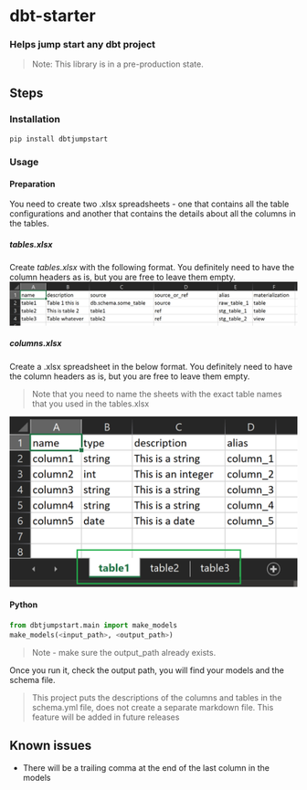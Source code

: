 # dbt-starter

### Helps jump start any dbt project

>Note: This library is in a pre-production state.

## Steps

### Installation
```shell
pip install dbtjumpstart
```

### Usage

#### Preparation
You need to create two .xlsx spreadsheets - one that contains all the table configurations and another that contains the details about all the columns in the tables.

##### tables.xlsx
Create _tables.xlsx_ with the following format. You definitely need to have the column headers as is, but you are free to leave them empty. 
![img.png](dbtjumpstart/misc/tables.png)

##### columns.xlsx
Create a .xlsx spreadsheet in the below format. You definitely need to have the column headers as is, but you are free to leave them empty. 
>Note that you need to name the sheets with the exact table names that you used in the tables.xlsx

![img.png](dbtjumpstart/misc/columns.png)

#### Python

```python
from dbtjumpstart.main import make_models
make_models(<input_path>, <output_path>)
```
>Note - make sure the output_path already exists.

Once you run it, check the output path, you will find your models and the schema file.

> This project puts the descriptions of the columns and tables in the schema.yml file, does not create a separate markdown file.
> This feature will be added in future releases

## Known issues
- There will be a trailing comma at the end of the last column in the models